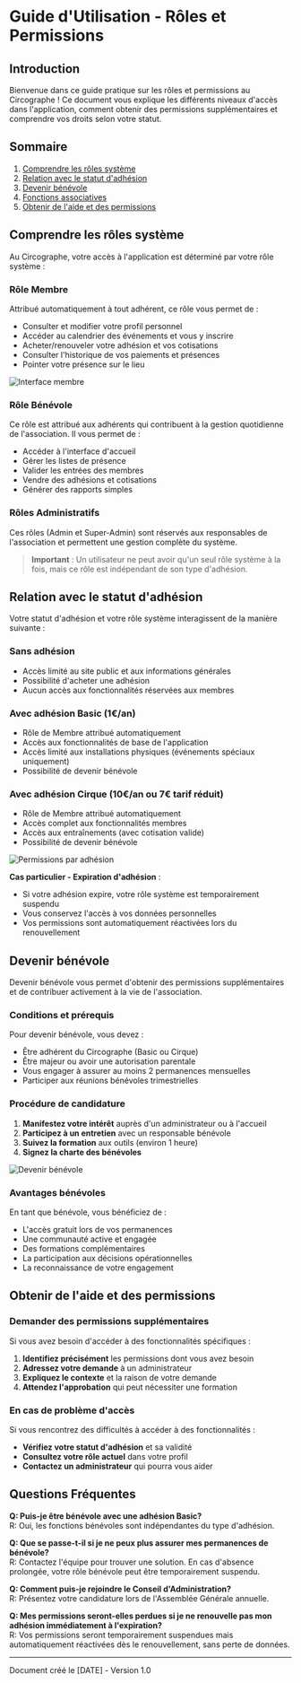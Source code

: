 # Guide d'Utilisation - Rôles et Permissions

## Introduction

Bienvenue dans ce guide pratique sur les rôles et permissions au Circographe ! Ce document vous explique les différents niveaux d'accès dans l'application, comment obtenir des permissions supplémentaires et comprendre vos droits selon votre statut.

## Sommaire
1. [Comprendre les rôles système](#comprendre-les-rôles-système)
2. [Relation avec le statut d'adhésion](#relation-avec-le-statut-dadhésion)
3. [Devenir bénévole](#devenir-bénévole)
4. [Fonctions associatives](#fonctions-associatives)
5. [Obtenir de l'aide et des permissions](#obtenir-de-laide-et-des-permissions)

## Comprendre les rôles système

Au Circographe, votre accès à l'application est déterminé par votre rôle système :

### Rôle Membre

Attribué automatiquement à tout adhérent, ce rôle vous permet de :
- Consulter et modifier votre profil personnel
- Accéder au calendrier des événements et vous y inscrire
- Acheter/renouveler votre adhésion et vos cotisations
- Consulter l'historique de vos paiements et présences
- Pointer votre présence sur le lieu

![Interface membre](../images/interface_membre.png)

### Rôle Bénévole

Ce rôle est attribué aux adhérents qui contribuent à la gestion quotidienne de l'association. Il vous permet de :
- Accéder à l'interface d'accueil
- Gérer les listes de présence
- Valider les entrées des membres
- Vendre des adhésions et cotisations
- Générer des rapports simples

### Rôles Administratifs

Ces rôles (Admin et Super-Admin) sont réservés aux responsables de l'association et permettent une gestion complète du système.

> **Important** : Un utilisateur ne peut avoir qu'un seul rôle système à la fois, mais ce rôle est indépendant de son type d'adhésion.

## Relation avec le statut d'adhésion

Votre statut d'adhésion et votre rôle système interagissent de la manière suivante :

### Sans adhésion

- Accès limité au site public et aux informations générales
- Possibilité d'acheter une adhésion
- Aucun accès aux fonctionnalités réservées aux membres

### Avec adhésion Basic (1€/an)

- Rôle de Membre attribué automatiquement
- Accès aux fonctionnalités de base de l'application
- Accès limité aux installations physiques (événements spéciaux uniquement)
- Possibilité de devenir bénévole

### Avec adhésion Cirque (10€/an ou 7€ tarif réduit)

- Rôle de Membre attribué automatiquement
- Accès complet aux fonctionnalités membres
- Accès aux entraînements (avec cotisation valide)
- Possibilité de devenir bénévole

![Permissions par adhésion](../images/permissions_adhesion.png)

**Cas particulier - Expiration d'adhésion** :
- Si votre adhésion expire, votre rôle système est temporairement suspendu
- Vous conservez l'accès à vos données personnelles
- Vos permissions sont automatiquement réactivées lors du renouvellement

## Devenir bénévole

Devenir bénévole vous permet d'obtenir des permissions supplémentaires et de contribuer activement à la vie de l'association.

### Conditions et prérequis

Pour devenir bénévole, vous devez :
- Être adhérent du Circographe (Basic ou Cirque)
- Être majeur ou avoir une autorisation parentale
- Vous engager à assurer au moins 2 permanences mensuelles
- Participer aux réunions bénévoles trimestrielles

### Procédure de candidature

1. **Manifestez votre intérêt** auprès d'un administrateur ou à l'accueil
2. **Participez à un entretien** avec un responsable bénévole
3. **Suivez la formation** aux outils (environ 1 heure)
4. **Signez la charte des bénévoles**

![Devenir bénévole](../images/devenir_benevole.png)

### Avantages bénévoles

En tant que bénévole, vous bénéficiez de :
- L'accès gratuit lors de vos permanences
- Une communauté active et engagée
- Des formations complémentaires
- La participation aux décisions opérationnelles
- La reconnaissance de votre engagement

## Obtenir de l'aide et des permissions

### Demander des permissions supplémentaires

Si vous avez besoin d'accéder à des fonctionnalités spécifiques :
1. **Identifiez précisément** les permissions dont vous avez besoin
2. **Adressez votre demande** à un administrateur
3. **Expliquez le contexte** et la raison de votre demande
4. **Attendez l'approbation** qui peut nécessiter une formation

### En cas de problème d'accès

Si vous rencontrez des difficultés à accéder à des fonctionnalités :
- **Vérifiez votre statut d'adhésion** et sa validité
- **Consultez votre rôle actuel** dans votre profil
- **Contactez un administrateur** qui pourra vous aider

## Questions Fréquentes

**Q: Puis-je être bénévole avec une adhésion Basic?**  
R: Oui, les fonctions bénévoles sont indépendantes du type d'adhésion.

**Q: Que se passe-t-il si je ne peux plus assurer mes permanences de bénévole?**  
R: Contactez l'équipe pour trouver une solution. En cas d'absence prolongée, votre rôle bénévole peut être temporairement suspendu.

**Q: Comment puis-je rejoindre le Conseil d'Administration?**  
R: Présentez votre candidature lors de l'Assemblée Générale annuelle.

**Q: Mes permissions seront-elles perdues si je ne renouvelle pas mon adhésion immédiatement à l'expiration?**  
R: Vos permissions seront temporairement suspendues mais automatiquement réactivées dès le renouvellement, sans perte de données.

---

Document créé le [DATE] - Version 1.0 